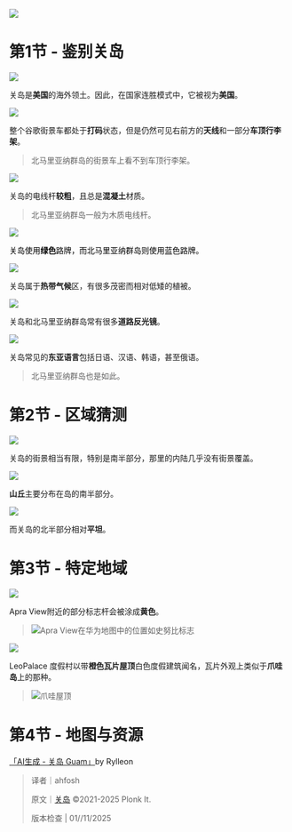 ![](https://cdn.nlark.com/yuque/0/2023/png/34598262/1697290561387-f870811b-1f16-4a27-9668-242dad8011ca.png)

# 第1节 - 鉴别关岛
![](https://cdn.nlark.com/yuque/0/2023/png/34598262/1697290575732-c0dc61a2-4aca-4629-a0f7-6c4862b709f0.png)

关岛是**美国**的海外领土。因此，在国家连胜模式中，它被视为**美国**。

![](https://cdn.nlark.com/yuque/0/2023/png/34598262/1697290584167-c2037504-8914-4dc2-9ebc-4faeea54cb4b.png)

整个谷歌街景车都处于**打码**状态，但是仍然可见右前方的**天线**和一部分**车顶行李架**。

> 北马里亚纳群岛的街景车上看不到车顶行李架。
>

![](https://cdn.nlark.com/yuque/0/2023/png/34598262/1697290594479-0951bdf0-cfc8-4232-8067-8a69db438355.png)

关岛的电线杆**较粗**，且总是**混凝土**材质。

> 北马里亚纳群岛一般为木质电线杆。
>

![](https://cdn.nlark.com/yuque/0/2023/png/35193536/1698629934401-ccf50607-dcc6-4342-8c98-8aacf0fc35e5.png)

<font style="color:rgb(0, 0, 0);">关岛使用</font>**<font style="color:rgb(0, 0, 0);">绿色</font>**<font style="color:rgb(0, 0, 0);">路牌，而北马里亚纳群岛则使用蓝色路牌。</font>

![](https://cdn.nlark.com/yuque/0/2023/png/34598262/1697290636502-6cadf0a4-5b45-4c7a-b95d-982ce5ad1b1a.png)

关岛属于**热带气候**区，有很多茂密而相对低矮的植被。

![](https://cdn.nlark.com/yuque/0/2023/png/34598262/1697290644754-7eaa969e-f1f9-4ce3-98ef-28f496c0994c.png)

关岛和北马里亚纳群岛常有很多**道路反光镜**。

![](https://cdn.nlark.com/yuque/0/2023/png/34598262/1697290649507-237f8572-72b2-4872-9e25-3d6734efde88.png)

关岛常见的**东亚语言**包括日语、汉语、韩语，甚至俄语。

> 北马里亚纳群岛也是如此。
>

# 第2节 - 区域猜测
![](https://cdn.nlark.com/yuque/0/2025/png/38693261/1736594239568-b4249498-dfb0-4feb-aa15-b723f3b8362f.png)

关岛的街景相当有限，特别是南半部分，那里的内陆几乎没有街景覆盖。

![](https://cdn.nlark.com/yuque/0/2025/png/38693261/1736594327325-7ee8e6c6-67f4-453c-93b5-60dc8d613eaf.png)

**山丘**主要分布在岛的南半部分。

![](https://cdn.nlark.com/yuque/0/2025/png/38693261/1736594337580-95163138-5d82-4e51-9ccd-260ff64b4bef.png)

而关岛的北半部分相对**平坦**。

# 第3节 - 特定地域
![](https://cdn.nlark.com/yuque/0/2025/png/38693261/1736594391349-957f89b8-0b86-49b2-8d6a-06ad705d40c0.png)

Apra View附近的部分标志杆会被涂成**黄色**。

> ![Apra View在华为地图中的位置如史努比标志](https://cdn.nlark.com/yuque/0/2025/png/38693261/1736594875208-999e280b-5ab0-44d1-bb9d-1d0f40dc8c63.png)
>

![](https://cdn.nlark.com/yuque/0/2023/png/34598262/1697290685016-b5da821b-63e4-4738-91e8-9d022212afa0.png)

LeoPalace 度假村以带**橙色瓦片屋顶**白色度假建筑闻名，瓦片外观上类似于**爪哇岛**上的那种。

> ![爪哇屋顶](https://cdn.nlark.com/yuque/0/2025/png/38693261/1736595085287-010b969d-63a1-4978-bd16-3226e2570874.png)
>

# 第4节 - 地图与资源
 [「AI生成 - 关岛 Guam」](https://tuxun.fun/maps_detail?mapsId=1700)by Rylleon



> 译者｜ahfosh
>
> 原文｜[关岛](https://www.plonkit.net/guam) ©2021-2025 Plonk It.
>
> 版本检查 | 01//11/2025
>

